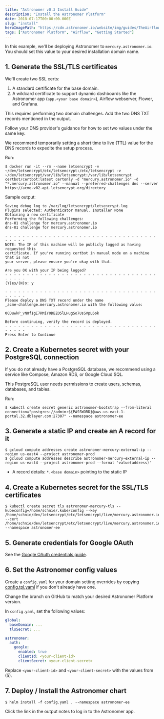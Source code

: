 ```yaml
---
title: "Astronomer v0.3 Install Guide"
description: "Install the Astronomer Platform"
date: 2018-07-17T00:00:00.000Z
slug: "install"
heroImagePath: "https://cdn.astronomer.io/website/img/guides/TheAirflowUI_preview.png"
tags: ["Astronomer Platform", "Airflow", "Getting Started"]
---
```


In this example, we'll be deploying Astronomer to `mercury.astronomer.io`.  
You should set this value to your desired installation domain name.

## 1. Generate the SSL/TLS certificates

We'll create two SSL certs:

1. A standard certificate for the base domain.
1. A wildcard certificate to support dynamic dashboards like the Astronomer app (`app.<your base domain>`), Airflow webserver, Flower, and Grafana.

This requires performing two domain challenges.  Add the two DNS TXT records mentioned in the output.

Follow your DNS provider's guidance for how to set two values under the same key.

We recommend temporarily setting a short time to live (TTL) value for the DNS records to expedite the setup process.

Run:

```shell
$ docker run -it --rm --name letsencrypt -v ~/dev/letsencrypt/etc/letsencrypt:/etc/letsencrypt -v ~/dev/letsencrypt/var/lib/letsencrypt:/var/lib/letsencrypt certbot/certbot:latest certonly -d "mercury.astronomer.io" -d "*.mercury.astronomer.io" --manual --preferred-challenges dns --server https://acme-v02.api.letsencrypt.org/directory
```

Sample output:

```plain
Saving debug log to /var/log/letsencrypt/letsencrypt.log
Plugins selected: Authenticator manual, Installer None
Obtaining a new certificate
Performing the following challenges:
dns-01 challenge for mercury.astronomer.io
dns-01 challenge for mercury.astronomer.io

- - - - - - - - - - - - - - - - - - - - - - - - - - - - - - - - - - - - - - - -
NOTE: The IP of this machine will be publicly logged as having requested this
certificate. If you're running certbot in manual mode on a machine that is not
your server, please ensure you're okay with that.

Are you OK with your IP being logged?
- - - - - - - - - - - - - - - - - - - - - - - - - - - - - - - - - - - - - - - -
(Y)es/(N)o: y

- - - - - - - - - - - - - - - - - - - - - - - - - - - - - - - - - - - - - - - -
Please deploy a DNS TXT record under the name
_acme-challenge.mercury.astronomer.io with the following value:

0CDuwkP_vNOfIgI7RMiY0DBZO5lLHugSo7UsSVpL6ok

Before continuing, verify the record is deployed.
- - - - - - - - - - - - - - - - - - - - - - - - - - - - - - - - - - - - - - - -
Press Enter to Continue
```

## 2. Create a Kubernetes secret with your PostgreSQL connection

If you do not already have a PostgreSQL database, we recommend using a service like Compose, Amazon RDS, or Google Cloud SQL.

This PostgreSQL user needs permissions to create users, schemas, databases, and tables.

Run:

```shell
$ kubectl create secret generic astronomer-bootstrap --from-literal connection="postgres://admin:${PASSWORD}@aws-us-east-1-portal.32.dblayer.com:27307" --namespace astronomer-ee
```

## 3. Generate a static IP and create an A record for it

```shell
$ gcloud compute addresses create astronomer-mercury-external-ip --region us-east4 --project astronomer-prod
$ gcloud compute addresses describe astronomer-mercury-external-ip --region us-east4 --project astronomer-prod --format 'value(address)'
```

- A record details: `*.<base domain>` pointing to the static IP

## 4. Create a Kubernetes secret for the SSL/TLS certificates

```shell
$ kubectl create secret tls astronomer-mercury-tls --kubeconfig=/home/schnie/.kube/config --key /home/schnie/dev/letsencrypt/etc/letsencrypt/live/mercury.astronomer.io/privkey.pem --cert /home/schnie/dev/letsencrypt/etc/letsencrypt/live/mercury.astronomer.io/fullchain.pem --namespace astronomer-ee
```

## 5. Generate credentials for Google OAuth

See the [Google OAuth credentials guide](/guides/google-oauth-creds).

## 6. Set the Astronomer config values

Create a `config.yaml` for your domain setting overrides by copying [config.tpl.yaml](https://github.com/astronomerio/helm.astronomer.io/blob/master/config.tpl.yaml) if you don't already have one.

Change the branch on GitHub to match your desired Astronomer Platform version.

In `config.yaml`, set the following values:

```yaml
global:
  baseDomain: ...
  tlsSecret: ...

astronomer:
  auth:
    google:
      enabled: true
      clientId: <your-client-id>
      clientSecret: <your-client-secret>
```

Replace `<your-client-id>` and `<your-client-secret>` with the values from (5).

## 7. Deploy / Install the Astronomer chart

```shell
$ helm install -f config.yaml . --namespace astronomer-ee
```

Click the link in the output notes to log in to the Astronomer app.
